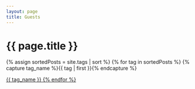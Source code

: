 ```yaml
---
layout: page
title: Guests
---
```

<h1 class="page-title">{{ page.title }}</h1>

<div id="archives">
{% assign sortedPosts = site.tags | sort %}
{% for tag in sortedPosts %}
    {% capture tag_name %}{{ tag | first }}{% endcapture %}
    <p></p>
    <a href="{{site.baseurl}}/tag/{{tag_name| slugify}}"  class="tag-head">{{ tag_name }}
{% endfor %}
